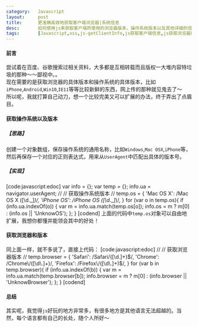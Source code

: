 ```yaml
---
category:	Javascript
layout:		post
title:		更准确高效地获取客户端浏览器|系统信息
desc:		如何使用js来获取客户端所使用的浏览器版本，操作系统版本以及其他详细的信息？那些过时的就算了，也许这篇文章能给你启发 :)
tags:		[Javascript,xss,js-getClientInfo,js获取客户端信息,js获取浏览器版本,js获取操作系统版本]
---
```

#### 前言
尝试着在百度、谷歌搜索过相关资料，大多都是互相转载而且版权一大堆内容特垃圾的那种～～鄙视中。。    
现在需要的是获取浏览器的具体版本和操作系统的具体版本，比如`iPhone`,`Android`,`Win10`,`IE11`等等比较新鲜的东西，网上传的那种就见鬼去了～    
所以呢，我就打算自己动刀，想一个比较完美又可以扩展的办法，终于弄出了点眉目。

#### 获取操作系统以及版本    

##### 【思路】    
创建一个对象数组，保存操作系统的通用名称，比如`Windows`,`Mac OSX`,`iPhone`等，然后再保存一个对应的正则表达式，用来从`UserAgent`中匹配出具体的版本号。    

##### 【实现】
[code:javascript:edoc]
var info = {};
var temp = {};
info.ua = navigator.userAgent;
// 
// 获取操作系统版本
//
temp.os = {
    'Mac OS X': /Mac OS X ([\d\.\_]*)/,
    'iPhone OS': /iPhone OS ([\d\.\_]*)/,
}
for (var o in temp.os){
    if (info.ua.indexOf(o)) {
        var m = info.ua.match(temp.os[o]);
        info.os = m ? m[0] : (info.os || 'UnknowOS');
    };
}
[codend]
上面的代码中`temp.os`对象可以自由地扩展，我想你都懂并能领会其中的好处！

#### 获取浏览器和版本
同上面一样，就不多说了，直接上代码：
[code:javascript:edoc]
//
// 获取浏览器版本
//
temp.browser = {
    'Safari': /Safari\/([\d\.]+)$/,
    'Chrome': /Chrome\/([\d\.]+)/,
    'Firefox': /Firefox\/([\d\.]+)$/,
}
for (var b in temp.browser){
    if (info.ua.indexOf(b)) {
        var m = info.ua.match(temp.browser[b]);
        info.browser = m ? m[0] : (info.browser || 'UnknowBrowser');
    };
}
[codend]

#### 总结
其实呢，我觉得`js`好玩的地方非常多，有很多地方是其他语言无法超越的。当然，每个语言都有自己的长处，随个人所好～